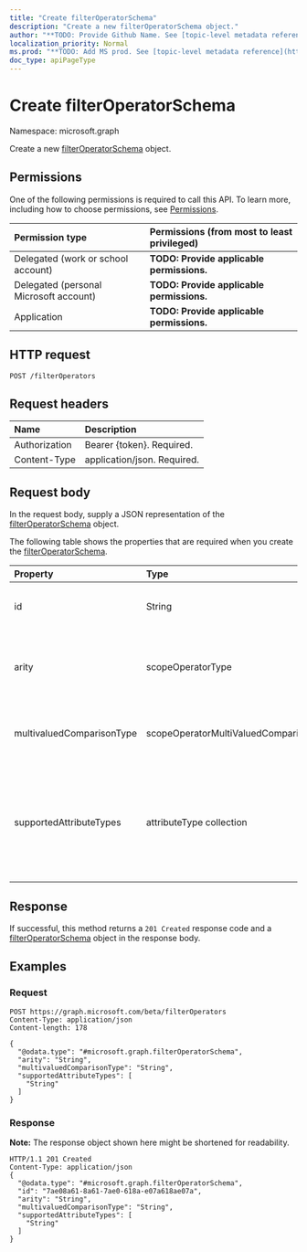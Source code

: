 ```yaml
---
title: "Create filterOperatorSchema"
description: "Create a new filterOperatorSchema object."
author: "**TODO: Provide Github Name. See [topic-level metadata reference](https://msgo.azurewebsites.net/add/document/guidelines/metadata.html#topic-level-metadata)**"
localization_priority: Normal
ms.prod: "**TODO: Add MS prod. See [topic-level metadata reference](https://msgo.azurewebsites.net/add/document/guidelines/metadata.html#topic-level-metadata)**"
doc_type: apiPageType
---
```


# Create filterOperatorSchema
Namespace: microsoft.graph

Create a new [filterOperatorSchema](../resources/synchronization-filteroperatorschema.md) object.

## Permissions
One of the following permissions is required to call this API. To learn more, including how to choose permissions, see [Permissions](/concepts/permissions-reference.md).

|Permission type|Permissions (from most to least privileged)|
|:---|:---|
|Delegated (work or school account)|**TODO: Provide applicable permissions.**|
|Delegated (personal Microsoft account)|**TODO: Provide applicable permissions.**|
|Application|**TODO: Provide applicable permissions.**|

## HTTP request

<!-- {
  "blockType": "ignored"
}
-->
``` http
POST /filterOperators
```

## Request headers
|Name|Description|
|:---|:---|
|Authorization|Bearer {token}. Required.|
|Content-Type|application/json. Required.|

## Request body
In the request body, supply a JSON representation of the [filterOperatorSchema](../resources/synchronization-filteroperatorschema.md) object.

The following table shows the properties that are required when you create the [filterOperatorSchema](../resources/synchronization-filteroperatorschema.md).

|Property|Type|Description|
|:---|:---|:---|
|id|String|**TODO: Add Description** Inherited from [entity](../resources/entity.md)|
|arity|scopeOperatorType|**TODO: Add Description**. Possible values are: `Binary`, `Unary`.|
|multivaluedComparisonType|scopeOperatorMultiValuedComparisonType|**TODO: Add Description**. Possible values are: `All`, `Any`.|
|supportedAttributeTypes|attributeType collection|**TODO: Add Description**. Possible values are: `String`, `Integer`, `Reference`, `Binary`, `Boolean`, `DateTime`.|



## Response

If successful, this method returns a `201 Created` response code and a [filterOperatorSchema](../resources/synchronization-filteroperatorschema.md) object in the response body.

## Examples

### Request
<!-- {
  "blockType": "request",
  "name": "create_filteroperatorschema_from_filteroperators"
}
-->
``` http
POST https://graph.microsoft.com/beta/filterOperators
Content-Type: application/json
Content-length: 178

{
  "@odata.type": "#microsoft.graph.filterOperatorSchema",
  "arity": "String",
  "multivaluedComparisonType": "String",
  "supportedAttributeTypes": [
    "String"
  ]
}
```


### Response
**Note:** The response object shown here might be shortened for readability.
<!-- {
  "blockType": "response",
  "truncated": true,
  "@odata.type": "microsoft.graph.filteroperatorschema"
}
-->
``` http
HTTP/1.1 201 Created
Content-Type: application/json
{
  "@odata.type": "#microsoft.graph.filterOperatorSchema",
  "id": "7ae08a61-8a61-7ae0-618a-e07a618ae07a",
  "arity": "String",
  "multivaluedComparisonType": "String",
  "supportedAttributeTypes": [
    "String"
  ]
}
```

